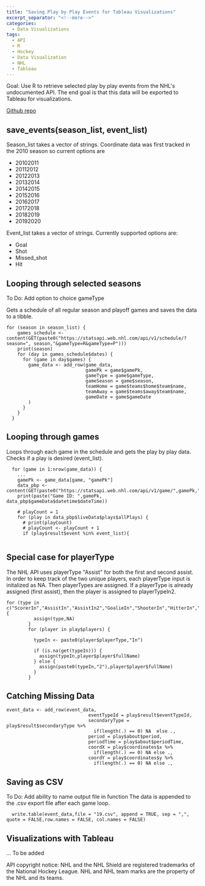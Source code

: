 ```yaml
---
title: "Saving Play by Play Events for Tableau Visualizations"
excerpt_separator: "<!--more-->"
categories:
  - Data Visualizations
tags:
  - API
  - R
  - Hockey
  - Data Visualization
  - NHL
  - Tableau
---
```


Goal: Use R to retrieve selected play by play events from the NHL's undocumented API. The end goal is that this data will be exported to Tableau for visualizations.


<!--more-->
[Github repo](https://github.com/diaz-michael/NHL_API)

## save_events(season_list, event_list)

Season_list takes a vector of strings. Coordinate data was first tracked in the 2010 season so current options are 
- 20102011
- 20112012
- 20122013
- 20132014
- 20142015
- 20152016
- 20162017
- 20172018
- 20182019
- 20192020

Event_list takes a vector of strings. Currently supported options are:
- Goal
- Shot
- Missed_shot
- Hit

## Looping through selected seasons
To Do: Add option to choice gameType

Gets a schedule of all regular season and playoff games and saves the data to a tibble.
```
for (season in season_list) {
    games_schedule <- content(GET(paste0("https://statsapi.web.nhl.com/api/v1/schedule/?season=", season,"&gameType=R&gameType=P")))
    print(season)
    for (day in games_schedule$dates) {
      for (game in day$games) {
        game_data <- add_row(game_data,
                             gamePk = game$gamePk,
                             gameType = game$gameType,
                             gameSeason = game$season,
                             teamHome = game$teams$home$team$name,
                             teamAway = game$teams$away$team$name,
                             gameDate = game$gameDate
        )
      }
    }
  }
```
## Looping through games
Loops through each game in the schedule and gets the play by play data. Checks if a play is desired (event_list).
```
  for (game in 1:nrow(game_data)) {
    ...
    gamePk <- game_data[game, "gamePk"]
    data_pbp <- content(GET(paste0("https://statsapi.web.nhl.com/api/v1/game/",gamePk,"/feed/live")))
    print(paste("Game ID: ",gamePk, data_pbp$gameData$datetime$dateTime))
    
    # playCount = 1
    for (play in data_pbp$liveData$plays$allPlays) {
      # print(playCount)
      # playCount <- playCount + 1
      if (play$result$event %in% event_list){
        
```

## Special case for playerType
The NHL API uses playerType "Assist" for both the first and second assist. In order to keep track of the two unique players, each playerType input is initalized as NA. Then playerTypes are assigned. If a playerType is already assigned (first assist), then the player is assigned to playerTypeIn2.

```
for (type in c("ScorerIn","AssistIn","AssistIn2","GoalieIn","ShooterIn","HitterIn","HitteeIn")) {
          assign(type,NA)
        }
        for (player in play$players) {
          
          typeIn <- paste0(player$playerType,"In")
          
          if (is.na(get(typeIn))) {
            assign(typeIn,player$player$fullName)
          } else {
            assign(paste0(typeIn,"2"),player$player$fullName)
          }
        }
```
## Catching Missing Data
```
event_data <- add_row(event_data,
                              eventTypeId = play$result$eventTypeId,
                              secondaryType =  play$result$secondaryType %>%
                                if(length(.) == 0) NA  else .,
                              period = play$about$period,
                              periodTime = play$about$periodTime,
                              coordX = play$coordinates$x %>%
                                if(length(.) == 0) NA else .,
                              coordY = play$coordinates$y %>%
                                if(length(.) == 0) NA else .,
```

## Saving as CSV
To Do: Add ability to name output file in function
The data is appended to the .csv export file after each game loop. 
```
  write.table(event_data,file = "19.csv", append = TRUE, sep = ",", quote = FALSE,row.names = FALSE, col.names = FALSE)
```
## Visualizations with Tableau
... To be added


API copyright notice: NHL and the NHL Shield are registered trademarks of the National Hockey League. NHL and NHL team marks are the property of the NHL and its teams.